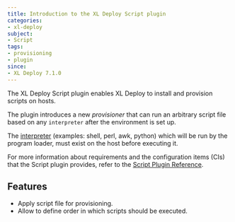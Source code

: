 ```yaml
---
title: Introduction to the XL Deploy Script plugin
categories:
- xl-deploy
subject:
- Script
tags:
- provisioning
- plugin
since:
- XL Deploy 7.1.0
---
```


The XL Deploy Script plugin enables XL Deploy to install and provision scripts on hosts.

The plugin introduces a new *provisioner* that can run an arbitrary script file based on any `interpreter` after the environment is set up.

The [interpreter](http://tldp.org/LDP/abs/html/sha-bang.html) (examples: shell, perl, awk, python) which will be run by the program loader, must exist on the host before executing it.

For more information about requirements and the configuration items (CIs) that the Script plugin provides, refer to the [Script Plugin Reference](/xl-deploy-xld-script-plugin/latest/scriptPluginManual.html).

## Features ##

* Apply script file for provisioning.
* Allow to define order in which scripts should be executed.
